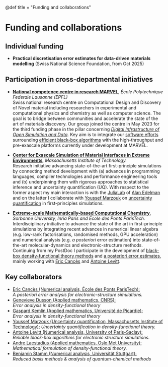 @def title = "Funding and collaborations"

# Funding and collaborations

## Individual funding
- **Practical discretisation error estimates for data-driven materials modelling** (Swiss National Science Foundation, from Oct 2025)

<!-- TODO Add info about my funding that I got -->
<!-- TODO add logos for each of these funding opportunities -->

## Participation in cross-departmental initiatives
- [**National competence centre in research MARVEL**](https://nccr-marvel.ch), *École Polytechnique Federale Lausanne (EPFL)*  
  Swiss national research centre on Computational Design and Discovery of Novel material
  including researchers in experimental and computational physics and chemistry
  as well as computer science. The goal is to bridge between communities
  and accelerate the state of the art of materials discovery.
  Our group joined the centre in May 2023 for the third funding phase
  in the pillar concerning
  [*Digital Infrastructure of Open Simulation and Data*](https://nccr-marvel.ch/people/projects/open-digital-infrastructure).
  Key aim is to integrate our [software efforts](/software/) surrounding
  [efficient black-box algorithms](/research/self_adapting_simulations/)
  with the high-throughput and pre-exascale platforms
  currently under development at MARVEL.

- [**Center for Exascale Simulation of Material Interfaces in Extreme Environments**](https://cesmix.mit.edu), *Massachusetts Institute of Technology.*  
  Research initiative advancing state-of-the-art first-principle simulations
  by connecting method development with (a) advances in programming languages,
  compiler technologies and performance engineering tools
  and (b) underpinning them with rigorous approaches to statistical inference
  and uncertainty quantification (UQ).
  With respect to the former aspect my main interaction is
  with the [JuliaLab](https://julia.mit.edu) of
  [Alan Edelman](https://math.mit.edu/~edelman)
  and on the latter I collaborate with
  [Youssef Marzouk](https://uqgroup.mit.edu)
  on [uncertainty quantification](/research/error_estimation/)
  in first-principles simulations.

- [**Extreme-scale Mathematically-based Computational Chemistry**](https://erc-emc2.eu/), *Sorbonne University, Inria Paris and École des Ponts ParisTech.*  
  Interdisciplinary initiative to advance the state of the art in first-principle
  simulations by integrating recent advances in numerical linear algebra
  (e.g. low-rank factorisations, randomised methods, GPU acceleration)
  and numerical analysis (e.g. *a posteriori* error estimation) into state-of-the-art
  molecular-dynamics and electronic-structure methods.
  Continuing from my PostDoc I participate in the development of
  [black-box density-functional theory methods](/research/self_adapting_simulations/) and
  [a posteriori error estimates](/research/error_estimation),
  mainly working with [Eric Cancès](http://cermics.enpc.fr/~cances/) and
  [Antoine Levitt](http://antoine.levitt.fr/).

## Key collaborators
- [Eric Cancès (Numerical analysis, École des Ponts ParisTech):](http://cermics.enpc.fr/~cances/)  
    *A posteriori error analysis for electronic-structure simulations.*
- [Genevieve Dusson (Applied mathematics, CNRS):](http://gdusson.perso.math.cnrs.fr/)  
  *Error analysis in density-functional theory*
- [Gaspard Kemlin (Applied mathematics, Université de Picardie):](https://gaspardkemlin.frama.io/)  
  *Error analysis in density-functional theory*
- [Youssef Marzouk (Uncertainty quantification, Massachusetts Institute of Technology):](https://uqgroup.mit.edu)
    *Uncertainty quantification in density-functional theory.*
- [Antoine Levitt (Numerical analysis, University of Paris-Saclay):](http://antoine.levitt.fr/)  
    *Reliable black-box algorithms for electronic structure simulations.*
- [Andre Laestadius (Applied mathematics, Oslo Met University):](https://uni.oslomet.no/regal/andre-laestadius/)  
    *Mathematical formulation of density-functional theory.*
- [Benjamin Stamm (Numerical analysis, Universität Stuttgart):](https://www.ians.uni-stuttgart.de/institute/team/Stamm/)  
    *Reduced basis methods & analysis of quantum-chemical methods*

<!--
- [Mi-Song Dupuy (Numerical analysis, Sorbonne University):](https://msdupuy.github.io/)  
    *Anderson acceleration methods for self-consistent field problems.*
- [Alan Edelman (Computer science, Massachusetts Institute of Technology):](https://math.mit.edu/~edelman)
    *Modern software development techniques for electronic-structure simulations
    / data-driven molecular dynamics.*
- [Agnieszka Miedlar (Numerical analysis, University of Kansas):](https://mathematics.ku.edu/people/agnieszka-miedlar)  
    *Acceleration methods for non-linear eigenvalue problems.*
- [Uwe Naumann (Computer science, RWTH Aachen University):](https://www.stce.rwth-aachen.de/people/uwe-naumann)  
    *Algorithmic differentiation in DFTK / density-functional theory simulations.*
- [Wouter Ryssens (Nuclear physics, Free University of Brussels):](https://wryssens.com)  
    *Numerical methods for nuclear density-functional theory.*
- [Erik Tellgren (Theoretical chemistry, University of Oslo):](https://www.mn.uio.no/kjemi/english/people/aca/eriktel/index.html)  
    *Numerical techniques to discover global minima in SCF methods.*
- [Matteo Rizzi(Correlated quantum systems, Universität Köln):](https://www.rizzi-matteo.com/)  
    *Reduced basis methods for correlated quantum spin systems.*
- [Stefan Wessel (Correlated quantum systems, RWTH Aachen University):](https://www.solidtheory.rwth-aachen.de/go/id/fpbi)  
    *Reduced basis methods for correlated quantum spin systems.*
-->
